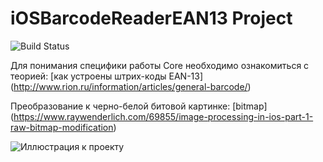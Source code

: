 # iOSBarcodeReaderEAN13 Project

![Build Status](https://travis-ci.org/VikRudkovskaya/iOSBarcodeReaderEAN13.svg?branch=master)

Для понимания специфики работы Core необходимо ознакомиться с теорией: [как устроены штрих-коды EAN-13] (http://www.rion.ru/information/articles/general-barcode/)

Преобразование к черно-белой битовой картинке: [bitmap] (https://www.raywenderlich.com/69855/image-processing-in-ios-part-1-raw-bitmap-modification) 


![Иллюстрация к проекту](https://github.com/VikRudkovskaya/iOSBarcodeReaderEAN13/raw/master/Screenshots/barcode-ex-img.png)
